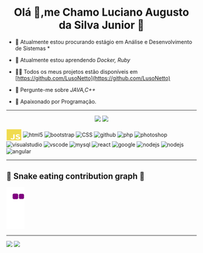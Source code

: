 <h1 align="center">Olá 👋,me Chamo Luciano Augusto da Silva Junior 🚀</h1>

- 🔭 Atualmente estou procurando estágio em Análise e Desenvolvimento de Sistemas *

- 🌱 Atualmente estou aprendendo *Docker, Ruby*

- 👨‍💻 Todos os meus projetos estão disponíveis em [https://github.com/LusoNetto](https://github.com/LusoNetto)

 - 💬 Pergunte-me sobre *JAVA,C++*

 - 💖 Apaixonado por Programação.
 
<hr>
<div align="center">
<img height="160em" src="https://github-readme-stats.vercel.app/api?username=LusoNetto&theme=blue-green&show_icons=true&include_all_commits=true&count_private=true"/>
<img height="160em" src="https://github-readme-stats.vercel.app/api/top-langs/?username=LusoNetto&layout=compact&langs_count=7&theme=blue-green"/>
</div>
  <div style="display: inline_block"><br>
  <img align="center" alt="javascript" height="30" width="40" src="https://raw.githubusercontent.com/devicons/devicon/master/icons/javascript/javascript-plain.svg">
  <img align="center" alt="html5" height="30" width="40" src="https://cdn.jsdelivr.net/gh/devicons/devicon/icons/html5/html5-original-wordmark.svg" />
  <img align="center" alt="bootstrap" height="30" width="40" src="https://cdn.jsdelivr.net/gh/devicons/devicon/icons/bootstrap/bootstrap-original.svg" />
  <img align="center" alt="CSS" height="30" width="40" src="https://cdn.jsdelivr.net/gh/devicons/devicon/icons/css3/css3-original.svg" />
  <img align="center" alt="github" height="30" width="40" src="https://cdn.jsdelivr.net/gh/devicons/devicon/icons/github/github-original-wordmark.svg" />
  <img align="center" alt="php" height="30" width="40" src="https://cdn.jsdelivr.net/gh/devicons/devicon/icons/php/php-plain.svg" />
  <img align="center" alt="photoshop" height="30" width="40" src="https://cdn.jsdelivr.net/gh/devicons/devicon/icons/photoshop/photoshop-plain.svg" />
  <img align="center" alt="visualstudio" height="30" width="40" src="https://cdn.jsdelivr.net/gh/devicons/devicon/icons/visualstudio/visualstudio-plain.svg" />
  <img align="center" alt="vscode" height="30" width="40" src="https://cdn.jsdelivr.net/gh/devicons/devicon/icons/vscode/vscode-original.svg" />
  <img align="center" alt="mysql" height="30" width="40" src="https://cdn.jsdelivr.net/gh/devicons/devicon/icons/mysql/mysql-original.svg" />
  <img align="center" alt="react" height="30" width="40" src="https://cdn.jsdelivr.net/gh/devicons/devicon/icons/react/react-original.svg" />
  <img align="center" alt="google" height="30" width="40" src="https://cdn.jsdelivr.net/gh/devicons/devicon/icons/google/google-original.svg" />
  <img align="center" alt="nodejs" height="30" width="40" src="https://cdn.jsdelivr.net/gh/devicons/devicon/icons/nodejs/nodejs-original.svg" />
  <img align="center" alt="nodejs" height="30" width="40" src="https://cdn.jsdelivr.net/gh/devicons/devicon/icons/vuejs/vuejs-original-wordmark.svg" />
  <img align="center" alt="angular" height="30" width="40"src="https://cdn.jsdelivr.net/gh/devicons/devicon/icons/angularjs/angularjs-original.svg" />
   
 </div> 
 <hr>
 
 <div>  
 
 ## 🐍 Snake eating contribution graph 🐍
 
 <div>  
 
  ![snake gif](https://github.com/LusoNetto/LusoNetto/blob/output/github-contribution-grid-snake.gif) 
 
 </div>
<hr>
 <div> 
   
<a href="https://api.whatsapp.com/send?phone=5511997398130" target="_blank"><img src="https://img.shields.io/badge/WhatsApp-25D366?style=for-the-badge&logo=whatsapp&logoColor=white" target="_blank"></a> 
<a href="https://www.linkedin.com/in/luciano-augusto-9675751b5/" target="_blank"><img src="https://img.shields.io/badge/LinkedIn-0077B5?style=for-the-badge&logo=linkedin&logoColor=white" target="_blank"></a>  
  
 </div>

